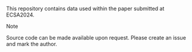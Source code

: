 This repository contains data used within the paper submitted at ECSA2024. 

>[!note]
>Source code can be made available upon request. Please create an issue and mark the author. 
